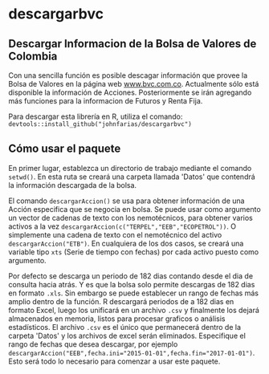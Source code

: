 # descargarbvc
Descargar Informacion de la Bolsa de Valores de Colombia
----
Con una sencilla función es posible descagar información que provee la Bolsa de Valores en la página web www.bvc.com.co. Actualmente sólo está disponible la información de Acciones. Posteriormente se irán agregando más funciones para la informacion de Futuros y Renta Fija.

Para descargar esta librería en R, utiliza el comando:
`devtools::install_github("johnfarias/descargarbvc")`

## Cómo usar el paquete 

En primer lugar, establezca un directorio de trabajo mediante el comando `setwd()`. En esta ruta se creará una carpeta llamada 'Datos' que contendrá la información descargada de la bolsa.

El comando `descargarAccion()` se usa para obtener información de una Acción especifica que se negocia en bolsa. Se puede usar como argumento un vector de cadenas de texto con los nemotécnicos, para obtener varios activos a la vez `descargarAccion(c("TERPEL","EEB","ECOPETROL"))`. O simplemente una cadena de texto con el nemotécnico del activo `descargarAccion("ETB")`. En cualquiera de los dos casos, se creará una variable tipo `xts` (Serie de tiempo con fechas) por cada activo puesto como argumento. 

Por defecto se descarga un periodo de 182 dias contando desde el dia de consulta hacia atrás. Y es que la bolsa solo permite descargas de 182 dias en formato `.xls`. Sin embargo se puede establecer un rango de fechas más amplio dentro de la función. R descargará periodos de a 182 dias en formato Excel, luego los unificará en un archivo `.csv` y finalmente los dejará almacenados en memoria, listos para procesar graficos o análisis estadísticos. El archivo `.csv` es el único que permanecerá dentro de la carpeta 'Datos' y los archivos de excel serán eliminados. Especifique el rango de fechas que desea descargar, por ejemplo `descargarAccion("EEB",fecha.ini="2015-01-01",fecha.fin="2017-01-01")`. Esto será todo lo necesario para comenzar a usar este paquete.
